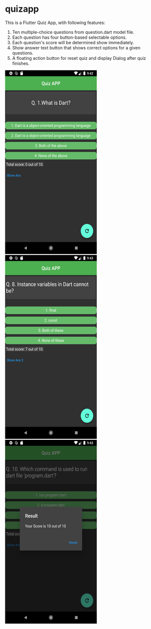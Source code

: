 # quizapp

This is a Flutter Quiz App,  wtih following features:
1. Ten multiple-choice questions from question.dart model file.
2. Each question has four button-based selectable options.
3. Each question's score will be determined show immediately.
4. Show answer text button that shows correct options for a given questions.
5.  A floating action button for reset quiz and display Dialog after quiz finishes.


<img src="assets/1.png" width="300" height="600" />

<img src="assets/2.png" width="300" height="600" />

<img src="assets/3.png" width="300" height="600" />
